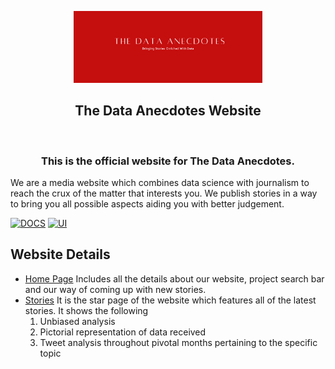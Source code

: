 <p align="center">
        <img src="https://github.com/thedatanecdotes/ReadMeTemplate/blob/main/header.png" width="60%"/>
        <br/>
        <h2 align="center"> The Data Anecdotes Website </h2>
        <br/>
        <h3 align="center"> This is the official website for The Data Anecdotes. </h3>
 </p>
 
We are a media website which combines data science with journalism to reach the crux of the matter that interests you. We publish stories in a way to bring you all possible aspects aiding you with better judgement.

[![DOCS](https://img.shields.io/badge/Documentation-see%20docs-green?style=flat-square&logo=appveyor)](Documentation.md) 
[![UI ](https://img.shields.io/badge/User%20Interface-Link%20to%20UI-orange?style=flat-square&logo=appveyor)](Images/web_app.png)

## Website Details


- [Home Page](https://dscommunity.in)
  Includes all the details about our website, project search bar and our way of coming up with new stories.
- [Stories](https://dscommunity.in)
  It is the star page of the website which features all of the latest stories. It shows the following
   1) Unbiased analysis
   2) Pictorial representation of data received
   3) Tweet analysis throughout pivotal months pertaining to the specific topic
